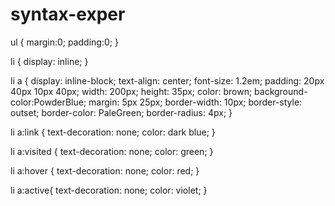 syntax-exper
============

ul {
margin:0;
padding:0;
}

li {
display: inline;
}

li a {
display: inline-block;
text-align: center;
font-size: 1.2em;
padding: 20px 40px 10px 40px;
width: 200px;
height: 35px;
color: brown;
background-color:PowderBlue;
margin: 5px 25px;
border-width: 10px;
border-style: outset;
border-color: PaleGreen;
border-radius: 4px;
}

li a:link {
	text-decoration: none;
	color: dark blue;
}

li a:visited {
	text-decoration: none;
	color: green;
}

li a:hover {
	text-decoration: none;
	color: red;
}

li a:active{
	text-decoration: none;
	color: violet;
}  
